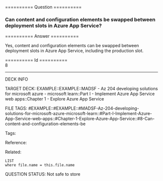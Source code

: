 ========== Question ==========  

### Can content and configuration elements be swapped between deployment slots in Azure App Service?  

========== Answer ==========  

Yes, content and configuration elements can be swapped between deployment slots
in Azure App Service, including the production slot.

========== Id ==========  
8

---

DECK INFO

TARGET DECK: EXAMPLE::EXAMPLE::MADSF - Az 204 developing solutions for microsoft azure - microsoft learn::Part I - Implement Azure App Service web apps::Chapter 1 - Explore Azure App Service

FILE TAGS: #EXAMPLE::#EXAMPLE::#MADSF-Az-204-developing-solutions-for-microsoft-azure-microsoft-learn::#Part-I-Implement-Azure-App-Service-web-apps::#Chapter-1-Explore-Azure-App-Service::#8-Can-content-and-configuration-elements-be

Tags:

Reference:

Related:

```dataview
LIST
where file.name = this.file.name
```

QUESTION STATUS: Not safe to store
